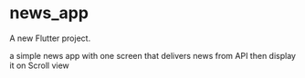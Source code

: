 # news_app

A new Flutter project.

a simple news app with one screen that delivers news from API then display it on Scroll view

